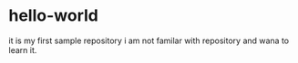 # hello-world
it is my first sample repository
i am not familar with repository and wana to learn it. 

